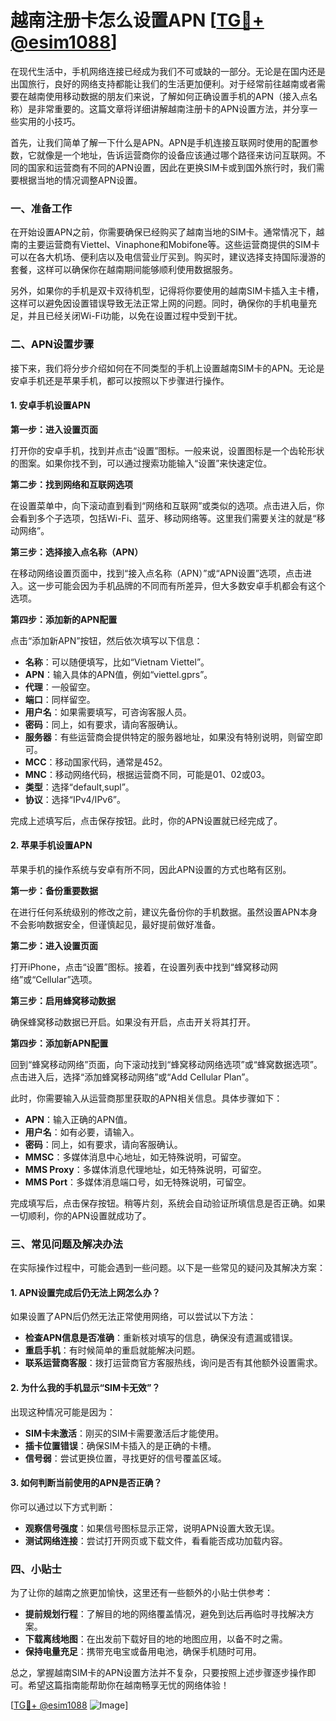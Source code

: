 # 越南注册卡怎么设置APN [[TG💪+ @esim1088](https://t.me/s/esim1088)]

在现代生活中，手机网络连接已经成为我们不可或缺的一部分。无论是在国内还是出国旅行，良好的网络支持都能让我们的生活更加便利。对于经常前往越南或者需要在越南使用移动数据的朋友们来说，了解如何正确设置手机的APN（接入点名称）是非常重要的。这篇文章将详细讲解越南注册卡的APN设置方法，并分享一些实用的小技巧。

首先，让我们简单了解一下什么是APN。APN是手机连接互联网时使用的配置参数，它就像是一个地址，告诉运营商你的设备应该通过哪个路径来访问互联网。不同的国家和运营商有不同的APN设置，因此在更换SIM卡或到国外旅行时，我们需要根据当地的情况调整APN设置。

### 一、准备工作

在开始设置APN之前，你需要确保已经购买了越南当地的SIM卡。通常情况下，越南的主要运营商有Viettel、Vinaphone和Mobifone等。这些运营商提供的SIM卡可以在各大机场、便利店以及电信营业厅买到。购买时，建议选择支持国际漫游的套餐，这样可以确保你在越南期间能够顺利使用数据服务。

另外，如果你的手机是双卡双待机型，记得将你要使用的越南SIM卡插入主卡槽，这样可以避免因设置错误导致无法正常上网的问题。同时，确保你的手机电量充足，并且已经关闭Wi-Fi功能，以免在设置过程中受到干扰。

### 二、APN设置步骤

接下来，我们将分步介绍如何在不同类型的手机上设置越南SIM卡的APN。无论是安卓手机还是苹果手机，都可以按照以下步骤进行操作。

#### 1. 安卓手机设置APN

**第一步：进入设置页面**

打开你的安卓手机，找到并点击“设置”图标。一般来说，设置图标是一个齿轮形状的图案。如果你找不到，可以通过搜索功能输入“设置”来快速定位。

**第二步：找到网络和互联网选项**

在设置菜单中，向下滚动直到看到“网络和互联网”或类似的选项。点击进入后，你会看到多个子选项，包括Wi-Fi、蓝牙、移动网络等。这里我们需要关注的就是“移动网络”。

**第三步：选择接入点名称（APN）**

在移动网络设置页面中，找到“接入点名称（APN）”或“APN设置”选项，点击进入。这一步可能会因为手机品牌的不同而有所差异，但大多数安卓手机都会有这个选项。

**第四步：添加新的APN配置**

点击“添加新APN”按钮，然后依次填写以下信息：

- **名称**：可以随便填写，比如“Vietnam Viettel”。
- **APN**：输入具体的APN值，例如“viettel.gprs”。
- **代理**：一般留空。
- **端口**：同样留空。
- **用户名**：如果需要填写，可咨询客服人员。
- **密码**：同上，如有要求，请向客服确认。
- **服务器**：有些运营商会提供特定的服务器地址，如果没有特别说明，则留空即可。
- **MCC**：移动国家代码，通常是452。
- **MNC**：移动网络代码，根据运营商不同，可能是01、02或03。
- **类型**：选择“default,supl”。
- **协议**：选择“IPv4/IPv6”。

完成上述填写后，点击保存按钮。此时，你的APN设置就已经完成了。

#### 2. 苹果手机设置APN

苹果手机的操作系统与安卓有所不同，因此APN设置的方式也略有区别。

**第一步：备份重要数据**

在进行任何系统级别的修改之前，建议先备份你的手机数据。虽然设置APN本身不会影响数据安全，但谨慎起见，最好提前做好准备。

**第二步：进入设置页面**

打开iPhone，点击“设置”图标。接着，在设置列表中找到“蜂窝移动网络”或“Cellular”选项。

**第三步：启用蜂窝移动数据**

确保蜂窝移动数据已开启。如果没有开启，点击开关将其打开。

**第四步：添加新APN配置**

回到“蜂窝移动网络”页面，向下滚动找到“蜂窝移动网络选项”或“蜂窝数据选项”。点击进入后，选择“添加蜂窝移动网络”或“Add Cellular Plan”。

此时，你需要输入从运营商那里获取的APN相关信息。具体步骤如下：

- **APN**：输入正确的APN值。
- **用户名**：如有必要，请输入。
- **密码**：同上，如有要求，请向客服确认。
- **MMSC**：多媒体消息中心地址，如无特殊说明，可留空。
- **MMS Proxy**：多媒体消息代理地址，如无特殊说明，可留空。
- **MMS Port**：多媒体消息端口号，如无特殊说明，可留空。

完成填写后，点击保存按钮。稍等片刻，系统会自动验证所填信息是否正确。如果一切顺利，你的APN设置就成功了。

### 三、常见问题及解决办法

在实际操作过程中，可能会遇到一些问题。以下是一些常见的疑问及其解决方案：

#### 1. APN设置完成后仍无法上网怎么办？

如果设置了APN后仍然无法正常使用网络，可以尝试以下方法：

- **检查APN信息是否准确**：重新核对填写的信息，确保没有遗漏或错误。
- **重启手机**：有时候简单的重启就能解决问题。
- **联系运营商客服**：拨打运营商官方客服热线，询问是否有其他额外设置需求。

#### 2. 为什么我的手机显示“SIM卡无效”？

出现这种情况可能是因为：

- **SIM卡未激活**：刚买的SIM卡需要激活后才能使用。
- **插卡位置错误**：确保SIM卡插入的是正确的卡槽。
- **信号弱**：尝试更换位置，寻找更好的信号覆盖区域。

#### 3. 如何判断当前使用的APN是否正确？

你可以通过以下方式判断：

- **观察信号强度**：如果信号图标显示正常，说明APN设置大致无误。
- **测试网络连接**：尝试打开网页或下载文件，看看能否成功加载内容。

### 四、小贴士

为了让你的越南之旅更加愉快，这里还有一些额外的小贴士供参考：

- **提前规划行程**：了解目的地的网络覆盖情况，避免到达后再临时寻找解决方案。
- **下载离线地图**：在出发前下载好目的地的地图应用，以备不时之需。
- **保持电量充足**：携带充电宝或备用电池，确保手机随时可用。

总之，掌握越南SIM卡的APN设置方法并不复杂，只要按照上述步骤逐步操作即可。希望这篇指南能帮助你在越南畅享无忧的网络体验！

[[TG💪+ @esim1088](https://t.me/s/esim1088) ![Image](https://i.postimg.cc/4NQfJmqS/Snipaste-2025-05-13-00-14-12.png)]